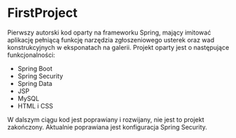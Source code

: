 # FirstProject

Pierwszy autorski kod oparty na frameworku Spring, mający imitować aplikację pełniącą funkcję narzędzia zgłoszeniowego usterek oraz wad konstrukcyjnych w eksponatach na galerii.
Projekt oparty jest o następujące funkcjonalności:
* Spring Boot
* Spring Security
* Spring Data
* JSP
* MySQL
* HTML i CSS

W dalszym ciągu kod jest poprawiany i rozwijany, nie jest to projekt zakończony. Aktualnie poprawiana jest konfiguracja Spring Security.
